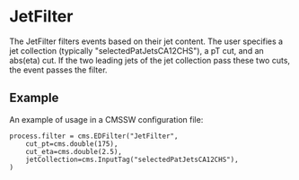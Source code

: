 # JetFilter
The JetFilter filters events based on their jet content. The user specifies a jet collection (typically "selectedPatJetsCA12CHS"), a pT cut, and an abs(eta) cut. If the two leading jets of the jet collection pass these two cuts, the event passes the filter.

## Example
An example of usage in a CMSSW configuration file:
```
process.filter = cms.EDFilter("JetFilter",
	cut_pt=cms.double(175),
	cut_eta=cms.double(2.5),
	jetCollection=cms.InputTag("selectedPatJetsCA12CHS"),
)
```
